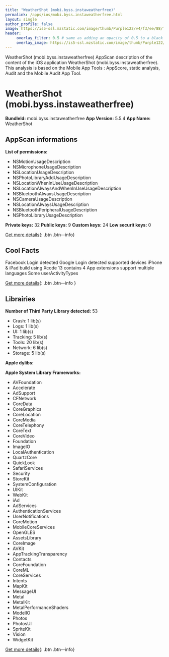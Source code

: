 ```yaml
---
title: "WeatherShot (mobi.byss.instaweatherfree)"
permalink: /apps/ios/mobi.byss.instaweatherfree.html
layout: single
author_profile: false
image: https://is5-ssl.mzstatic.com/image/thumb/Purple122/v4/f3/ee/88/f3ee8828-1b87-07d2-13c2-5e3c6ff742f3/AppIconFree-0-1x_U007emarketing-0-0-0-10-0-0-0-85-220.png/512x512bb.jpg
header: 
     overlay_filter: 0.5 # same as adding an opacity of 0.5 to a black background
     overlay_image: https://is5-ssl.mzstatic.com/image/thumb/Purple122/v4/f3/ee/88/f3ee8828-1b87-07d2-13c2-5e3c6ff742f3/AppIconFree-0-1x_U007emarketing-0-0-0-10-0-0-0-85-220.png/512x512bb.jpg
---
```

WeatherShot (mobi.byss.instaweatherfree) AppScan description of the content of the iOS application WeatherShot (mobi.byss.instaweatherfree). This analysis is based on the Mobile App Tools : AppScore, static analysis, Audit and the Mobile Audit App Tool.

# WeatherShot (mobi.byss.instaweatherfree)

**BundleId:** mobi.byss.instaweatherfree
**App Version:** 5.5.4
**App Name:** WeatherShot


## AppScan informations 

**List of permissions:** 
- NSMotionUsageDescription
- NSMicrophoneUsageDescription
- NSLocationUsageDescription
- NSPhotoLibraryAddUsageDescription
- NSLocationWhenInUseUsageDescription
- NSLocationAlwaysAndWhenInUseUsageDescription
- NSBluetoothAlwaysUsageDescription
- NSCameraUsageDescription
- NSLocationAlwaysUsageDescription
- NSBluetoothPeripheralUsageDescription
- NSPhotoLibraryUsageDescription
  
  
**Private keys:** 32
**Public keys:** 9
**Custom keys:** 24
**Low securit keys:** 0
  
[Get more details](/pricing.html){: .btn .btn--info}

## Cool Facts

Facebook Login detected
Google Login detected
supported devices iPhone & iPad
build using Xcode 13
contains 4 App extensions
support multiple languages
Some userActivityTypes
  
[Get more details](/pricing.html){: .btn .btn--info }

## Librairies 
**Number of Third Party Library detected:** 53
- Crash: 1 lib(s)
- Logs: 1 lib(s)
- UI: 1 lib(s)
- Tracking: 5 lib(s)
- Tools: 20 lib(s)
- Network: 6 lib(s)
- Storage: 5 lib(s)


**Apple dylibs:**


**Apple System Library Frameworks:**
- AVFoundation
- Accelerate
- AdSupport
- CFNetwork
- CoreData
- CoreGraphics
- CoreLocation
- CoreMedia
- CoreTelephony
- CoreText
- CoreVideo
- Foundation
- ImageIO
- LocalAuthentication
- QuartzCore
- QuickLook
- SafariServices
- Security
- StoreKit
- SystemConfiguration
- UIKit
- WebKit
- iAd
- AdServices
- AuthenticationServices
- UserNotifications
- CoreMotion
- MobileCoreServices
- OpenGLES
- AssetsLibrary
- CoreImage
- AVKit
- AppTrackingTransparency
- Contacts
- CoreFoundation
- CoreML
- CoreServices
- Intents
- MapKit
- MessageUI
- Metal
- MetalKit
- MetalPerformanceShaders
- ModelIO
- Photos
- PhotosUI
- SpriteKit
- Vision
- WidgetKit


  
[Get more details](/pricing.html){: .btn .btn--info}


